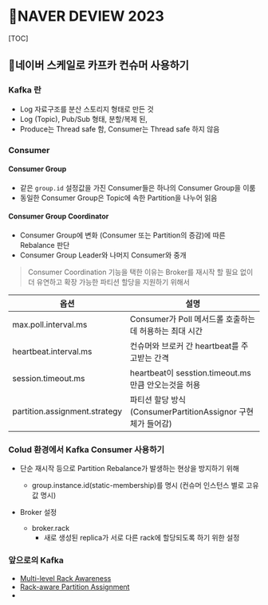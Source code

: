 # 📜NAVER DEVIEW 2023

[TOC]

## 📌네이버 스케일로 카프카 컨슈머 사용하기



### Kafka 란

- Log 자료구조를 분산 스토리지 형태로 만든 것
- Log (Topic), Pub/Sub 형태, 분할/복제 된, 
- Produce는 Thread safe 함, Consumer는 Thread safe 하지 않음



### Consumer 

#### Consumer Group

- 같은 `group.id` 설정값을 가진 Consumer들은 하나의 Consumer Group을 이룸
- 동일한 Consumer Group은 Topic에 속한 Partition을 나누어 읽음



#### Consumer Group Coordinator

- Consumer Group에 변화 (Consumer 또는 Partition의 증감)에 따른 Rebalance 판단
- Consumer Group Leader와 나머지 Consumer와 중개

> Consumer Coordination 기능을 택한 이유는 Broker를 재시작 할 필요 없이 더 유연하고 확장 가능한 파티션 할당을 지원하기 위해서



| 옵션                          | 설명                                                         |
| ----------------------------- | ------------------------------------------------------------ |
| max.poll.interval.ms          | Consumer가 Poll 메서드롤 호출하는데 허용하는 최대 시간       |
| heartbeat.interval.ms         | 컨슈머와 브로커 간 heartbeat를 주고받는 간격                 |
| session.timeout.ms            | heartbeat이 sesstion.timeout.ms 만큼 안오는것을 허용         |
| partition.assignment.strategy | 파티션 할당 방식 (ConsumerPartitionAssignor 구현체가 들어감) |



### Colud 환경에서 Kafka Consumer 사용하기

- 단순 재시작 등으로 Partition Rebalance가 발생하는 현상을 방지하기 위해
  - group.instance.id(static-membership)를 명시 (컨슈머 인스턴스 별로 고유값 명시)



- Broker 설정 
  - broker.rack
    - 새로 생성된 replica가 서로 다른 rack에 할당되도록 하기 위한 설정



### 앞으로의 Kafka

- [Multi-level Rack Awareness](https://cwiki.apache.org/confluence/display/KAFKA/KIP-879%3A+Multi-level+Rack+Awareness)
- [Rack-aware Partition Assignment](https://cwiki.apache.org/confluence/display/KAFKA/KIP-881:+Rack-aware+Partition+Assignment+for+Kafka+Consumers)
- 
